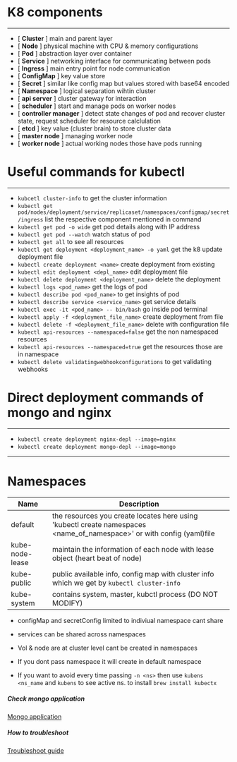 # K8 components

---

- [ **Cluster** ] main and parent layer
- [ **Node** ] physical machine with CPU & memory configurations
- [ **Pod** ] abstraction layer over container
- [ **Service** ] networking interface for communicating between pods
- [ **Ingress** ] main entry point for node communication
- [ **ConfigMap** ] key value store
- [ **Secret** ] similar like config map but values stored with base64 encoded
- [ **Namespace** ] logical separation wihtin cluster
- [ **api server** ] cluster gateway for interaction
- [ **scheduler** ] start and manage pods on worker nodes
- [ **controller manager** ] detect state changes of pod and recover cluster state, request scheduler for resource calclulation
- [ **etcd** ] key value (cluster brain) to store cluster data
- [ **master node** ] managing worker node
- [ **worker node** ] actual working nodes those have pods running

# Useful commands for kubectl

---

- `kubcetl cluster-info` to get the cluster information
- `kubectl get pod/nodes/deployment/service/replicaset/namespaces/configmap/secret/ingress` list the respective component mentioned in command
- `kubectl get pod -o wide` get pod details along with IP address
- `kubectl get pod --watch` watch status of pod
- `kubectl get all` to see all resources
- `kubectl get deployment <deployment_name> -o yaml` get the k8 update deployment file
- `kubectl create deployment <name>` create deployment from existing
- `kubectl edit deployment <depl_name>` edit deployment file
- `kubectl delete deployment <deployment_name>` delete the deployment
- `kubectl logs <pod_name>` get the logs of pod
- `kubectl describe pod <pod_name>` to get insights of pod
- `kubectl describe service <service_name>` get service details
- `kubectl exec -it <pod_name> -- bin/bash` go inside pod terminal
- `kubectl apply -f <deployment_file_name>` create deployment from file
- `kubectl delete -f <deployment_file_name>` delete with configuration file
- `kubectl api-resources --namespaced=false` get the non namespaced resources
- `kubectl api-resources --namespaced=true` get the resources those are in namespace
- `kubectl delete validatingwebhookconfigurations` to get validating webhooks

# Direct deployment commands of mongo and nginx

---

- `kubectl create deployment nginx-depl --image=nginx`
- `kubectl create deployment mongo-depl --image=mongo`

---

# Namespaces

| Name            | Description                                                                                                           |
| --------------- | --------------------------------------------------------------------------------------------------------------------- |
| default         | the resources you create locates here using 'kubectl create namespaces <name_of_namespace>' or with config (yaml)file |
| kube-node-lease | maintain the information of each node with lease object (heart beat of node)                                          |
| kube-public     | public available info, config map with cluster info which we get by `kubectl cluster-info`                            |
| kube-system     | contains system, master, kubctl process (DO NOT MODIFY)                                                               |

- configMap and secretConfig limited to indiviual namespace cant share

- services can be shared across namespaces

- Vol & node are at cluster level cant be created in namespaces

- If you dont pass namespace it will create in default namespace

- If you want to avoid every time passing `-n <ns>` then use `kubens <ns_name` and `kubens` to see active ns. to install `brew install kubectx`

##### Check mongo application

[Mongo application](./mongo/README.md)

##### How to troubleshoot

[Troubleshoot guide](./troubleshoot.md)
